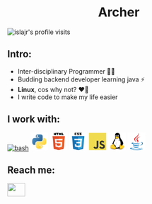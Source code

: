 <!-- ### Hi there 👋 -->
 <h1 align="center">Archer</h1>
      <!-- profile visits -->
      <p align="left"> <img src="https://komarev.com/ghpvc/?username=islajr&label=Profile%20views&color=blueviolet&style=plastic" alt="islajr's profile visits" /> </p>
 
<!-- [![committers.top badge](https://user-badge.committers.top/nigeria/USERNAME.svg)](https://user-badge.committers.top/nigeria/USERNAME) 

<div id="image-table" align="center">
    <table>
	    <tr>
    	    <td style="padding:10px">
                <img src=".github/img/elliot.gif" alt="Elliot Anderson (Mr Robot) looking at the profile visits counter and smiling"/>
      	    </td>
            <td style="padding:10px">
                <img src="https://komarev.com/ghpvc/?username=aleixmt&label=Profile%20views&color=0e75b6&style=flat" alt="Profile visits counter"/>
            </td>
        </tr>
    </table>
</div>

![](https://github-readme-streak-stats.herokuapp.com/?user=islajr&theme=dark&hide_border=false)<br/>

|![](https://github-readme-stats.vercel.app/api?username=islajr&&show_icons=true&title_color=ffffff&icon_color=bb2acf&text_color=daf7dc&bg_color=151515) 
[![Top Languages](https://github-readme-stats.vercel.app/api/top-langs/?username=islajr&langs_count=10&theme=tokyonight&layout=compact)](https://github.com/islajr)

<a href="https://volt.fm/egoist" target="_blank"><img src="https://spotify-badge-egoist.vercel.app/api/now-playing" width="540" height="52" alt="now playing"></a>

<https://github.com/Gerhut/Gerhut>
<pls deploy your own service using the repo above>

![coding stats](https://img.shields.io/endpoint?url=https://wakapi.dev/api/compat/shields/v1/egoist/interval:30_days&label=coding%20stats%20last%2030d)
-->
 

## Intro:

- Inter-disciplinary Programmer 🤹🏽
- Budding backend developer learning java ⚡
- **Linux**, cos why not? ❤️‍🔥<!-- - Hobbyist Pythonista -->
- I write code to make my life easier


## I work with: 

<a href="https://www.gnu.org/software/bash/" target="_blank" rel="noreferrer"> <img src="https://www.vectorlogo.zone/logos/gnu_bash/gnu_bash-icon.svg" alt="bash" width="40" height="40"/></a>
<a href="https://www.python.org" target="_blank" rel="noreferrer"> <img src="https://raw.githubusercontent.com/devicons/devicon/master/icons/python/python-original.svg" alt="python" width="40" height="40"/></a>
<a href="https://www.w3.org/html/" target="_blank" rel="noreferrer"> <img src="https://raw.githubusercontent.com/devicons/devicon/master/icons/html5/html5-original-wordmark.svg" alt="html5" width="40" height="40"/></a>
<a href="https://www.w3schools.com/css/" target="_blank" rel="noreferrer"> <img src="https://raw.githubusercontent.com/devicons/devicon/master/icons/css3/css3-original-wordmark.svg" alt="css3" width="40" height="40"/></a>
<a href="https://developer.mozilla.org/en-US/docs/Web/JavaScript" target="_blank" rel="noreferrer"> <img src="https://raw.githubusercontent.com/devicons/devicon/master/icons/javascript/javascript-original.svg" alt="javascript" width="40" height="40"/></a> 
<a href="https://www.linux.org/" target="_blank" rel="noreferrer"> <img src="https://raw.githubusercontent.com/devicons/devicon/master/icons/linux/linux-original.svg" alt="linux" width="40" height="40"/></a>
<img src="https://raw.githubusercontent.com/devicons/devicon/master/icons/java/java-original.svg" title="Java" alt="Java" width="40" height="40"/>&nbsp;

<!-- ### Let’s work together 📈 -->

## Reach me:

<a href="https://twitter.com/islajrn" target="blank"><img align="center" src="https://raw.githubusercontent.com/rahuldkjain/github-profile-readme-generator/master/src/images/icons/Social/twitter.svg" alt="" height="30" width="40" /></a>


<!--
**islajr/islajr** is a ✨ _special_ ✨ repository because its `README.md` (this file) appears on your GitHub profile.

Here are some ideas to get you started:

- 🔭 I’m currently working on ...
- 🌱 I’m currently learning ...
- 👯 I’m looking to collaborate on ...
- 🤔 I’m looking for help with ...
- 💬 Ask me about ...
- 📫 How to reach me: ...
- 😄 Pronouns: ...
- ⚡ Fun fact: ...
-->
